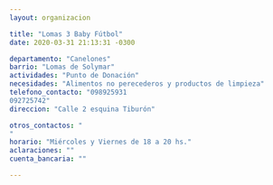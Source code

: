 ```yaml
---
layout: organizacion

title: "Lomas 3 Baby Fútbol"
date: 2020-03-31 21:13:31 -0300

departamento: "Canelones"
barrio: "Lomas de Solymar"
actividades: "Punto de Donación"
necesidades: "Alimentos no perecederos y productos de limpieza"
telefono_contacto: "098925931
092725742"
direccion: "Calle 2 esquina Tiburón"

otros_contactos: "
"
horario: "Miércoles y Viernes de 18 a 20 hs."
aclaraciones: ""
cuenta_bancaria: ""

---
```

